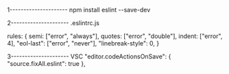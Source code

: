1---------------------
npm install eslint --save-dev

2---------------------
.eslintrc.js

rules: {
semi: ["error", "always"],
quotes: ["error", "double"],
indent: ["error", 4],
"eol-last": ["error", "never"],
"linebreak-style": 0,
}

3---------------------
VSC
"editor.codeActionsOnSave":
{ "source.fixAll.eslint": true },
